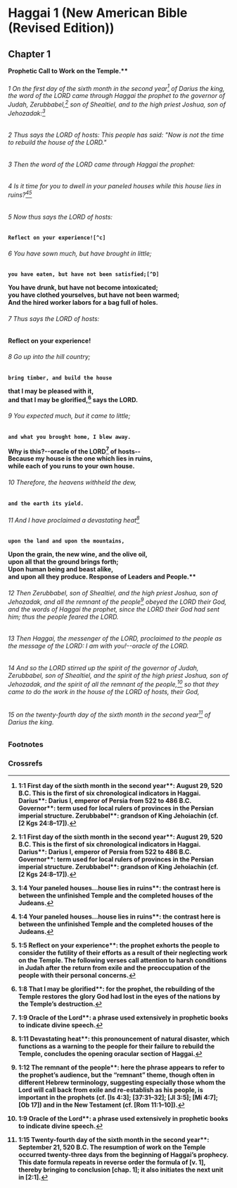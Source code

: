 
# Haggai 1 (New American Bible (Revised Edition))
## Chapter 1
<b class="inline-h3">Prophetic Call to Work on the Temple.** 
###### 1 On the first day of the sixth month in the second year[^a] of Darius the king, the word of the LORD came through Haggai the prophet to the governor of Judah, Zerubbabel,[^A] son of Shealtiel, and to the high priest Joshua, son of Jehozadak:[^B]  
###### 2 Thus says the LORD of hosts: This people has said: "Now is not the time to rebuild the house of the LORD."

###### 3 Then the word of the LORD came through Haggai the prophet:  
###### 4 Is it time for you to dwell in your paneled houses while this house lies in ruins?[^b][^C]

###### 5 Now thus says the LORD of hosts:  
    Reflect on your experience![^c]  

###### 6 You have sown much, but have brought in little;  
    you have eaten, but have not been satisfied;[^D]  
You have drunk, but have not become intoxicated;  
    you have clothed yourselves, but have not been warmed;  
And the hired worker labors for a bag full of holes.

###### 7 Thus says the LORD of hosts:
Reflect on your experience!  

###### 8 Go up into the hill country;  
    bring timber, and build the house  
that I may be pleased with it,  
    and that I may be glorified,[^d] says the LORD.  

###### 9 You expected much, but it came to little;  
    and what you brought home, I blew away.  
Why is this?--oracle of the LORD[^e] of hosts--  
    Because my house is the one which lies in ruins,  
    while each of you runs to your own house.  

###### 10 Therefore, the heavens withheld the dew,  
    and the earth its yield.  

###### 11 And I have proclaimed a devastating heat[^f]  
    upon the land and upon the mountains,  
Upon the grain, the new wine, and the olive oil,  
    upon all that the ground brings forth;  
Upon human being and beast alike,  
    and upon all they produce.
<b class="inline-h3">Response of Leaders and People.** 
###### 12 Then Zerubbabel, son of Shealtiel, and the high priest Joshua, son of Jehozadak, and all the remnant of the people[^g] obeyed the LORD their God, and the words of Haggai the prophet, since the LORD their God had sent him; thus the people feared the LORD.  
###### 13 Then Haggai, the messenger of the LORD, proclaimed to the people as the message of the LORD: I am with you!--oracle of the LORD.

###### 14 And so the LORD stirred up the spirit of the governor of Judah, Zerubbabel, son of Shealtiel, and the spirit of the high priest Joshua, son of Jehozadak, and the spirit of all the remnant of the people,[^E] so that they came to do the work in the house of the LORD of hosts, their God,  
###### 15 on the twenty-fourth day of the sixth month in the second year[^h] of Darius the king.

### Footnotes
[^a]: 1:1 <b class="catch-word">First day of the sixth month in the second year**: August 29, 520 B.C. This is the first of six chronological indicators in Haggai. <b class="catch-word">Darius**: Darius I, emperor of Persia from 522 to 486 B.C. <b class="catch-word">Governor**: term used for local rulers of provinces in the Persian imperial structure. <b class="catch-word">Zerubbabel**: grandson of King Jehoiachin (cf. [2 Kgs 24:8–17]).
[^b]: 1:4 <b class="catch-word">Your paneled houses…house lies in ruins**: the contrast here is between the unfinished Temple and the completed houses of the Judeans.
[^c]: 1:5 <b class="catch-word">Reflect on your experience**: the prophet exhorts the people to consider the futility of their efforts as a result of their neglecting work on the Temple. The following verses call attention to harsh conditions in Judah after the return from exile and the preoccupation of the people with their personal concerns.
[^d]: 1:8 <b class="catch-word">That I may be glorified**: for the prophet, the rebuilding of the Temple restores the glory God had lost in the eyes of the nations by the Temple’s destruction.
[^e]: 1:9 <b class="catch-word">Oracle of the Lord**: a phrase used extensively in prophetic books to indicate divine speech.
[^f]: 1:11 <b class="catch-word">Devastating heat**: this pronouncement of natural disaster, which functions as a warning to the people for their failure to rebuild the Temple, concludes the opening oracular section of Haggai.
[^g]: 1:12 <b class="catch-word">The remnant of the people**: here the phrase appears to refer to the prophet’s audience, but the “remnant” theme, though often in different Hebrew terminology, suggesting especially those whom the Lord will call back from exile and re-establish as his people, is important in the prophets (cf. [Is 4:3]; [37:31–32]; [Jl 3:5]; [Mi 4:7]; [Ob 17]) and in the New Testament (cf. [Rom 11:1–10]).
[^h]: 1:15 <b class="catch-word">Twenty-fourth day of the sixth month in the second year**: September 21, 520 B.C. The resumption of work on the Temple occurred twenty-three days from the beginning of Haggai’s prophecy. This date formula repeats in reverse order the formula of [v. 1], thereby bringing to conclusion [chap. 1]; it also initiates the next unit in [2:1].

### Crossrefs
[^A]: Zec 4:6–10.
[^B]: Zec 3:1–10.
[^C]: 2 Sm 7:2.
[^D]: Lv 26:26; Hos 4:10.
[^E]: Ezr 1:5; 5:1–2.

